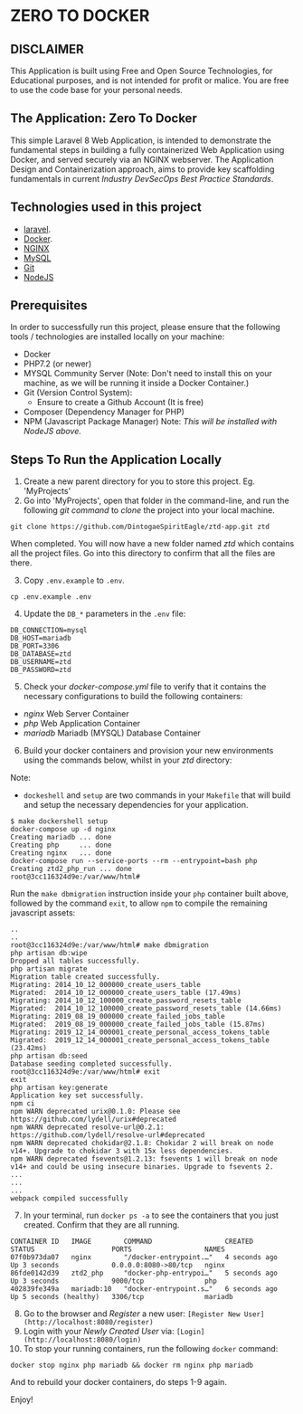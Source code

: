 # **ZERO TO DOCKER**
## DISCLAIMER
This Application is built using Free and Open Source Technologies, for Educational purposes, and is not intended for profit or malice. You are free to use the code base for your personal needs.

## The Application: Zero To Docker
This simple Laravel 8 Web Application, is intended to demonstrate the fundamental steps in building a fully containerized Web Application using Docker, and served securely via an NGINX webserver. The Application Design and Containerization approach, aims to provide key scaffolding fundamentals in current _Industry DevSecOps Best Practice Standards_.

## Technologies used in this project
- [laravel](https://laravel.com/docs).
- [Docker](https://www.docker.com/).
- [NGINX](https://www.nginx.com/)
- [MySQL](https://www.mysql.com/)
- [Git](https://git-scm.com/)
- [NodeJS](https://nodejs.org/en/)

## Prerequisites
In order to successfully run this project, please ensure that the following tools / technologies are installed locally on your machine:
* Docker
* PHP7.2 (or newer)
* MYSQL Community Server (Note: Don't need to install this on your machine, as we will be running it inside a Docker Container.)
* Git (Version Control System):
    * Ensure to create a Github Account (It is free)
* Composer (Dependency Manager for PHP)
* NPM (Javascript Package Manager) Note: _This will be installed with NodeJS above._

## Steps To Run the Application Locally
1. Create a new parent directory for you to store this project. Eg. 'MyProjects'
2. Go into 'MyProjects', open that folder in the command-line, and run the following _git command_ to _clone_ the project into your local machine.
```
git clone https://github.com/DintogaeSpiritEagle/ztd-app.git ztd
```
When completed. You will now have a new folder named _ztd_ which contains all the project files. Go into this directory to confirm that all the files are there.

3. Copy `.env.example` to `.env`.
```
cp .env.example .env
```
4. Update the `DB_*` parameters in the `.env` file:
```
DB_CONNECTION=mysql
DB_HOST=mariadb
DB_PORT=3306
DB_DATABASE=ztd
DB_USERNAME=ztd
DB_PASSWORD=ztd
```
5. Check your _docker-compose.yml_ file to verify that it contains the necessary configurations to build the following containers:
* _nginx_ Web Server Container
* _php_ Web Application Container
* _mariadb_ Mariadb (MYSQL) Database Container
6. Build your docker containers and provision your new environments using the commands below, whilst in your _ztd_ directory:

Note: 
* `dockeshell` and `setup` are two commands in your `Makefile` that will build and setup the necessary dependencies for your application.
```
$ make dockershell setup
docker-compose up -d nginx
Creating mariadb ... done
Creating php     ... done
Creating nginx   ... done
docker-compose run --service-ports --rm --entrypoint=bash php
Creating ztd2_php_run ... done
root@3cc116324d9e:/var/www/html#
```
Run the `make dbmigration` instruction inside your `php` container built above, followed by the command `exit`, to allow `npm` to compile the remaining javascript assets:
```
..
..
root@3cc116324d9e:/var/www/html# make dbmigration
php artisan db:wipe
Dropped all tables successfully.
php artisan migrate
Migration table created successfully.
Migrating: 2014_10_12_000000_create_users_table
Migrated:  2014_10_12_000000_create_users_table (17.49ms)
Migrating: 2014_10_12_100000_create_password_resets_table
Migrated:  2014_10_12_100000_create_password_resets_table (14.66ms)
Migrating: 2019_08_19_000000_create_failed_jobs_table
Migrated:  2019_08_19_000000_create_failed_jobs_table (15.87ms)
Migrating: 2019_12_14_000001_create_personal_access_tokens_table
Migrated:  2019_12_14_000001_create_personal_access_tokens_table (23.42ms)
php artisan db:seed
Database seeding completed successfully.
root@3cc116324d9e:/var/www/html# exit
exit
php artisan key:generate
Application key set successfully.
npm ci
npm WARN deprecated urix@0.1.0: Please see https://github.com/lydell/urix#deprecated
npm WARN deprecated resolve-url@0.2.1: https://github.com/lydell/resolve-url#deprecated
npm WARN deprecated chokidar@2.1.8: Chokidar 2 will break on node v14+. Upgrade to chokidar 3 with 15x less dependencies.
npm WARN deprecated fsevents@1.2.13: fsevents 1 will break on node v14+ and could be using insecure binaries. Upgrade to fsevents 2.
...
...
...
webpack compiled successfully

```
7. In your terminal, run `docker ps -a` to see the containers that you just created. Confirm that they are all running.
```
CONTAINER ID   IMAGE        COMMAND                  CREATED         STATUS                   PORTS                  NAMES
07f0b973da07   nginx        "/docker-entrypoint.…"   4 seconds ago   Up 3 seconds             0.0.0.0:8080->80/tcp   nginx
86fde0142d39   ztd2_php     "docker-php-entrypoi…"   5 seconds ago   Up 3 seconds             9000/tcp               php
402839fe349a   mariadb:10   "docker-entrypoint.s…"   6 seconds ago   Up 5 seconds (healthy)   3306/tcp               mariadb
```
8. Go to the browser and _Register_ a new user: `[Register New User](http://localhost:8080/register)`
9. Login with your _Newly Created User_ via: `[Login](http://localhost:8080/login)`
10. To stop your running containers, run the following `docker` command:
```
docker stop nginx php mariadb && docker rm nginx php mariadb
```
And to rebuild your docker containers, do steps 1-9 again.

Enjoy!
